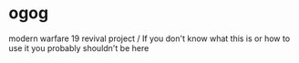 # ogog
modern warfare 19 revival project /
If you don't know what this is or how to use it you probably shouldn't be here
